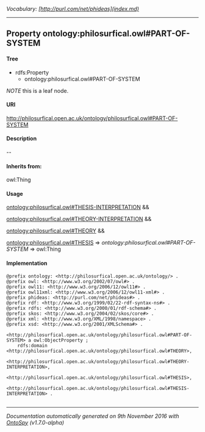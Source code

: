_Vocabulary: [http://purl.com/net/phideas](index.md)_ 

---	
	




    


## Property ontology:philosurfical.owl#PART-OF-SYSTEM


#### Tree

* rdfs:Property
    * ontology:philosurfical.owl#PART-OF-SYSTEM





*NOTE* this is a leaf node.


#### URI
http://philosurfical.open.ac.uk/ontology/philosurfical.owl#PART-OF-SYSTEM

#### Description
--


#### Inherits from:
owl:Thing



#### Usage


[ontology:philosurfical.owl#THESIS-INTERPRETATION](class-ontologyphilosurficalowlthesis-interpretation.md) &amp;&amp;  

[ontology:philosurfical.owl#THEORY-INTERPRETATION](class-ontologyphilosurficalowltheory-interpretation.md) &amp;&amp;  

[ontology:philosurfical.owl#THEORY](class-ontologyphilosurficalowltheory.md) &amp;&amp;  

[ontology:philosurfical.owl#THESIS](class-ontologyphilosurficalowlthesis.md) 
=&gt;&nbsp;_ontology:philosurfical.owl#PART-OF-SYSTEM_&nbsp;=&gt;&nbsp;owl:Thing

#### Implementation
```
@prefix ontology: <http://philosurfical.open.ac.uk/ontology/> .
@prefix owl: <http://www.w3.org/2002/07/owl#> .
@prefix owl11: <http://www.w3.org/2006/12/owl11#> .
@prefix owl11xml: <http://www.w3.org/2006/12/owl11-xml#> .
@prefix phideas: <http://purl.com/net/phideas#> .
@prefix rdf: <http://www.w3.org/1999/02/22-rdf-syntax-ns#> .
@prefix rdfs: <http://www.w3.org/2000/01/rdf-schema#> .
@prefix skos: <http://www.w3.org/2004/02/skos/core#> .
@prefix xml: <http://www.w3.org/XML/1998/namespace> .
@prefix xsd: <http://www.w3.org/2001/XMLSchema#> .

<http://philosurfical.open.ac.uk/ontology/philosurfical.owl#PART-OF-SYSTEM> a owl:ObjectProperty ;
    rdfs:domain <http://philosurfical.open.ac.uk/ontology/philosurfical.owl#THEORY>,
        <http://philosurfical.open.ac.uk/ontology/philosurfical.owl#THEORY-INTERPRETATION>,
        <http://philosurfical.open.ac.uk/ontology/philosurfical.owl#THESIS>,
        <http://philosurfical.open.ac.uk/ontology/philosurfical.owl#THESIS-INTERPRETATION> .


```










---

_Documentation automatically generated on 9th November 2016 with [OntoSpy](http://ontospy.readthedocs.org/ "Open") (v1.7.0-alpha)_
